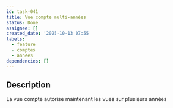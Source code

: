 ```yaml
---
id: task-041
title: Vue compte multi-années
status: Done
assignee: []
created_date: '2025-10-13 07:55'
labels:
  - feature
  - comptes
  - annees
dependencies: []
---
```


## Description

<!-- SECTION:DESCRIPTION:BEGIN -->
La vue compte autorise maintenant les vues sur plusieurs années
<!-- SECTION:DESCRIPTION:END -->
